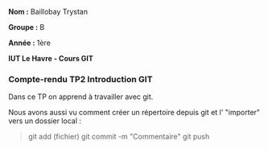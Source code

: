 **Nom :** Baillobay Trystan

**Groupe :** B

**Année :** 1ère

**IUT Le Havre - Cours GIT**

### Compte-rendu TP2 Introduction GIT

Dans ce TP on apprend à travailler avec git.

Nous avons aussi vu comment créer un répertoire depuis git et l' "importer" vers un dossier local :

>  git add (fichier)
>  git commit -m "Commentaire"
>  git push


